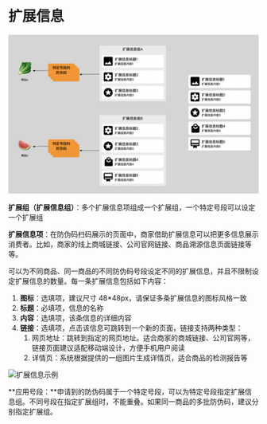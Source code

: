 # 扩展信息

![](../../.gitbook/assets/image%20%281%29.png)

**扩展组（扩展信息组）**：多个扩展信息项组成一个扩展组，一个特定号段可以设定一个扩展组

**扩展信息项**：在防伪码扫码展示的页面中，商家借助扩展信息可以把更多信息展示消费者。比如，商家的线上商城链接、公司官网链接、商品溯源信息页面链接等等。

可以为不同商品、同一商品的不同防伪码号段设定不同的扩展信息，并且不限制设定扩展信息的数量。每一条扩展信息包括如下内容：

1. **图标**：选填项，建议尺寸 48\*48px，请保证多条扩展信息的图标风格一致
2. **标题**：必填项，信息的名称 
3. **内容**：选填项，该条信息的详细内容
4. **链接**：选填项，点击该信息可跳转到一个新的页面，链接支持两种类型：
   1. 网页地址：跳转到指定的网页地址。适合商家的商城链接、公司官网等，链接页面建议适配移动端设计，方便手机用户阅读
   2. 详情页：系统根据提供的一组图片生成详情页，适合商品的检测报告等

![&#x6269;&#x5C55;&#x4FE1;&#x606F;&#x793A;&#x4F8B;](../../.gitbook/assets/fu-jia-lian-jie-.png)

**应用号段：**申请到的防伪码属于一个特定号段，可以为特定号段指定扩展信息组。不同号段在指定扩展组时，不能重叠。如果同一商品的多批防伪码，建议分别指定扩展组。

